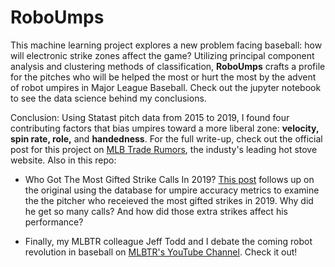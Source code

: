 # RoboUmps

This machine learning project explores a new problem facing baseball: how will electronic strike zones affect the game? Utilizing principal component analysis and clustering methods of classification, <b>RoboUmps</b> crafts a profile for the pitches who will be helped the most or hurt the most by the advent of robot umpires in Major League Baseball. Check out the jupyter notebook to see the data science behind my conclusions. 

Conclusion: Using Statast pitch data from 2015 to 2019, I found four contributing factors that bias umpires toward a more liberal zone: <b>velocity, spin rate, role,</b> and <b>handedness</b>. For the full write-up, check out the official post for this project on <a href="https://www.mlbtraderumors.com/2020/04/which-pitchers-should-fear-robot-umpires.html">MLB Trade Rumors</a>, the industy's leading hot stove website. Also in this repo:

- Who Got The Most Gifted Strike Calls In 2019? <a href="https://www.mlbtraderumors.com/2020/05/the-pitcher-to-receive-the-most-extra-strikes-in-2019-was.html">This post</a> follows up on the original using the database for umpire accuracy metrics to examine the the pitcher who receieved the most gifted strikes in 2019. Why did he get so many calls? And how did those extra strikes affect his performance? 

- Finally, my MLBTR colleague Jeff Todd and I debate the coming robot revolution in baseball on <a href="https://www.youtube.com/watch?v=tJHb3DfJsxs ">MLBTR's YouTube Channel</a>. Check it out!
